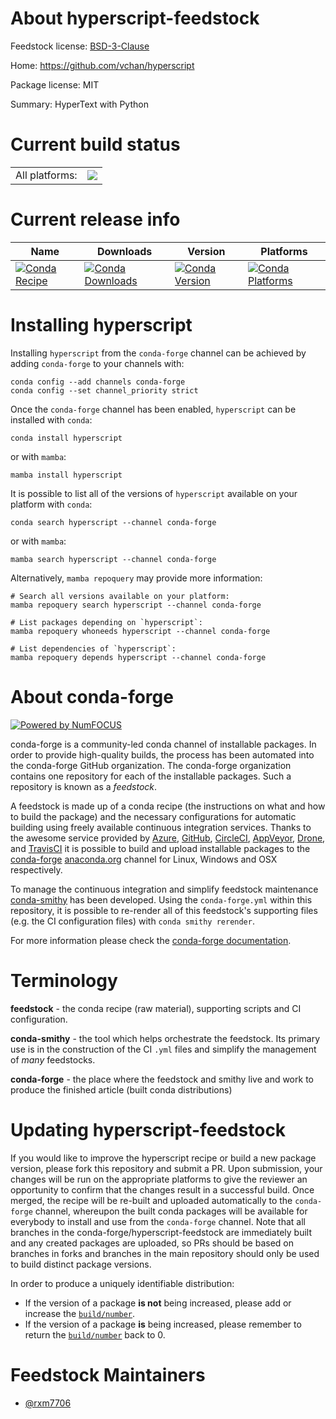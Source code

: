 About hyperscript-feedstock
===========================

Feedstock license: [BSD-3-Clause](https://github.com/conda-forge/hyperscript-feedstock/blob/main/LICENSE.txt)

Home: https://github.com/vchan/hyperscript

Package license: MIT

Summary: HyperText with Python

Current build status
====================


<table><tr><td>All platforms:</td>
    <td>
      <a href="https://dev.azure.com/conda-forge/feedstock-builds/_build/latest?definitionId=23794&branchName=main">
        <img src="https://dev.azure.com/conda-forge/feedstock-builds/_apis/build/status/hyperscript-feedstock?branchName=main">
      </a>
    </td>
  </tr>
</table>

Current release info
====================

| Name | Downloads | Version | Platforms |
| --- | --- | --- | --- |
| [![Conda Recipe](https://img.shields.io/badge/recipe-hyperscript-green.svg)](https://anaconda.org/conda-forge/hyperscript) | [![Conda Downloads](https://img.shields.io/conda/dn/conda-forge/hyperscript.svg)](https://anaconda.org/conda-forge/hyperscript) | [![Conda Version](https://img.shields.io/conda/vn/conda-forge/hyperscript.svg)](https://anaconda.org/conda-forge/hyperscript) | [![Conda Platforms](https://img.shields.io/conda/pn/conda-forge/hyperscript.svg)](https://anaconda.org/conda-forge/hyperscript) |

Installing hyperscript
======================

Installing `hyperscript` from the `conda-forge` channel can be achieved by adding `conda-forge` to your channels with:

```
conda config --add channels conda-forge
conda config --set channel_priority strict
```

Once the `conda-forge` channel has been enabled, `hyperscript` can be installed with `conda`:

```
conda install hyperscript
```

or with `mamba`:

```
mamba install hyperscript
```

It is possible to list all of the versions of `hyperscript` available on your platform with `conda`:

```
conda search hyperscript --channel conda-forge
```

or with `mamba`:

```
mamba search hyperscript --channel conda-forge
```

Alternatively, `mamba repoquery` may provide more information:

```
# Search all versions available on your platform:
mamba repoquery search hyperscript --channel conda-forge

# List packages depending on `hyperscript`:
mamba repoquery whoneeds hyperscript --channel conda-forge

# List dependencies of `hyperscript`:
mamba repoquery depends hyperscript --channel conda-forge
```


About conda-forge
=================

[![Powered by
NumFOCUS](https://img.shields.io/badge/powered%20by-NumFOCUS-orange.svg?style=flat&colorA=E1523D&colorB=007D8A)](https://numfocus.org)

conda-forge is a community-led conda channel of installable packages.
In order to provide high-quality builds, the process has been automated into the
conda-forge GitHub organization. The conda-forge organization contains one repository
for each of the installable packages. Such a repository is known as a *feedstock*.

A feedstock is made up of a conda recipe (the instructions on what and how to build
the package) and the necessary configurations for automatic building using freely
available continuous integration services. Thanks to the awesome service provided by
[Azure](https://azure.microsoft.com/en-us/services/devops/), [GitHub](https://github.com/),
[CircleCI](https://circleci.com/), [AppVeyor](https://www.appveyor.com/),
[Drone](https://cloud.drone.io/welcome), and [TravisCI](https://travis-ci.com/)
it is possible to build and upload installable packages to the
[conda-forge](https://anaconda.org/conda-forge) [anaconda.org](https://anaconda.org/)
channel for Linux, Windows and OSX respectively.

To manage the continuous integration and simplify feedstock maintenance
[conda-smithy](https://github.com/conda-forge/conda-smithy) has been developed.
Using the ``conda-forge.yml`` within this repository, it is possible to re-render all of
this feedstock's supporting files (e.g. the CI configuration files) with ``conda smithy rerender``.

For more information please check the [conda-forge documentation](https://conda-forge.org/docs/).

Terminology
===========

**feedstock** - the conda recipe (raw material), supporting scripts and CI configuration.

**conda-smithy** - the tool which helps orchestrate the feedstock.
                   Its primary use is in the construction of the CI ``.yml`` files
                   and simplify the management of *many* feedstocks.

**conda-forge** - the place where the feedstock and smithy live and work to
                  produce the finished article (built conda distributions)


Updating hyperscript-feedstock
==============================

If you would like to improve the hyperscript recipe or build a new
package version, please fork this repository and submit a PR. Upon submission,
your changes will be run on the appropriate platforms to give the reviewer an
opportunity to confirm that the changes result in a successful build. Once
merged, the recipe will be re-built and uploaded automatically to the
`conda-forge` channel, whereupon the built conda packages will be available for
everybody to install and use from the `conda-forge` channel.
Note that all branches in the conda-forge/hyperscript-feedstock are
immediately built and any created packages are uploaded, so PRs should be based
on branches in forks and branches in the main repository should only be used to
build distinct package versions.

In order to produce a uniquely identifiable distribution:
 * If the version of a package **is not** being increased, please add or increase
   the [``build/number``](https://docs.conda.io/projects/conda-build/en/latest/resources/define-metadata.html#build-number-and-string).
 * If the version of a package **is** being increased, please remember to return
   the [``build/number``](https://docs.conda.io/projects/conda-build/en/latest/resources/define-metadata.html#build-number-and-string)
   back to 0.

Feedstock Maintainers
=====================

* [@rxm7706](https://github.com/rxm7706/)

